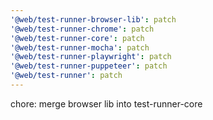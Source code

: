 ```yaml
---
'@web/test-runner-browser-lib': patch
'@web/test-runner-chrome': patch
'@web/test-runner-core': patch
'@web/test-runner-mocha': patch
'@web/test-runner-playwright': patch
'@web/test-runner-puppeteer': patch
'@web/test-runner': patch
---
```


chore: merge browser lib into test-runner-core
